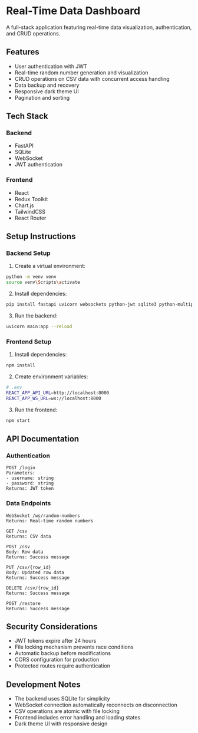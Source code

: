 # Real-Time Data Dashboard

A full-stack application featuring real-time data visualization, authentication, and CRUD operations.

## Features

- User authentication with JWT
- Real-time random number generation and visualization
- CRUD operations on CSV data with concurrent access handling
- Data backup and recovery
- Responsive dark theme UI
- Pagination and sorting

## Tech Stack

### Backend

- FastAPI
- SQLite
- WebSocket
- JWT authentication

### Frontend

- React
- Redux Toolkit
- Chart.js
- TailwindCSS
- React Router

## Setup Instructions

### Backend Setup

1. Create a virtual environment:

```bash
python -m venv venv
source venv\Scripts\activate
```

2. Install dependencies:

```bash
pip install fastapi uvicorn websockets python-jwt sqlite3 python-multipart
```

3. Run the backend:

```bash
uvicorn main:app --reload
```

### Frontend Setup

1. Install dependencies:

```bash
npm install
```

2. Create environment variables:

```bash
# .env
REACT_APP_API_URL=http://localhost:8000
REACT_APP_WS_URL=ws://localhost:8000
```

3. Run the frontend:

```bash
npm start
```

## API Documentation

### Authentication

```
POST /login
Parameters:
- username: string
- password: string
Returns: JWT token
```

### Data Endpoints

```
WebSocket /ws/random-numbers
Returns: Real-time random numbers

GET /csv
Returns: CSV data

POST /csv
Body: Row data
Returns: Success message

PUT /csv/{row_id}
Body: Updated row data
Returns: Success message

DELETE /csv/{row_id}
Returns: Success message

POST /restore
Returns: Success message
```

## Security Considerations

- JWT tokens expire after 24 hours
- File locking mechanism prevents race conditions
- Automatic backup before modifications
- CORS configuration for production
- Protected routes require authentication

## Development Notes

- The backend uses SQLite for simplicity
- WebSocket connection automatically reconnects on disconnection
- CSV operations are atomic with file locking
- Frontend includes error handling and loading states
- Dark theme UI with responsive design
